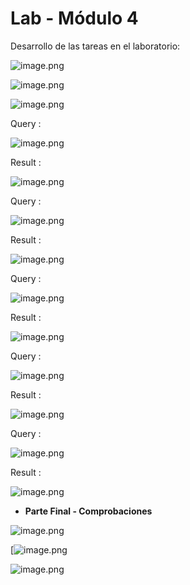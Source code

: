 # Lab - Módulo 4

Desarrollo de las tareas en el laboratorio:


![image.png](https://i.postimg.cc/xdJ56zBM/image.png)


![image.png](https://i.postimg.cc/zBkg7DDT/image.png)

![image.png](https://i.postimg.cc/fy204H9L/image.png)

Query : 

![image.png](https://i.postimg.cc/Y2bFmSsH/image.png)

Result :

![image.png](https://i.postimg.cc/65PGYmKb/image.png)

Query :

![image.png](https://i.postimg.cc/1zhVZVfp/image.png)

Result :

![image.png](https://i.postimg.cc/d02kQQyg/image.png)

Query :

![image.png](https://i.postimg.cc/G2bB40Pt/image.png)

Result :

![image.png](https://i.postimg.cc/d1nhdWnB/image.png)


Query :

![image.png](https://i.postimg.cc/HnhjvVq8/image.png)

Result :

![image.png](https://i.postimg.cc/Y2n4Csv2/image.png)


Query :

![image.png](https://i.postimg.cc/L6Gnzgkr/image.png)

Result :

![image.png](https://i.postimg.cc/4d4dJ6Zh/image.png)

- **Parte Final - Comprobaciones** 

![image.png](https://i.postimg.cc/kGzXFLSx/image.png)

[![image.png](https://i.postimg.cc/m21r22xV/image.png)

![image.png](https://i.postimg.cc/9Q3Q45C2/image.png)

